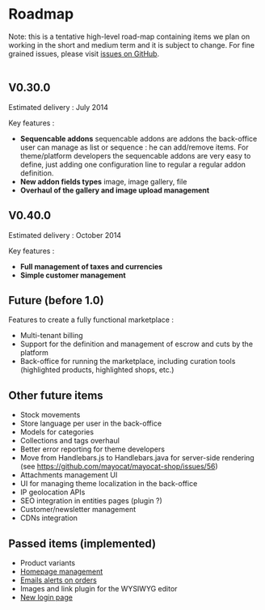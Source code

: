 <!--
  layout: community-simple
  title: Roadmap
  -->

Roadmap
=======

<div class="info message">
Note: this is a tentative  high-level road-map containing items we plan on working in the short and medium term and it is subject to change.
For fine grained issues, please visit <a href="https://github.com/mayocat/mayocat-shop/issues?labels=&page=1&state=open">issues on GitHub</a>.
</div>

<br /> 

V0.30.0
-------

Estimated delivery : July 2014

Key features :

* __Sequencable addons__ sequencable addons are addons the back-office user can manage as list or sequence : he can add/remove items. For theme/platform developers the sequencable addons are very easy to define, just adding one configuration line to regular a regular addon definition.
* __New addon fields types__ image, image gallery, file
* __Overhaul of the gallery and image upload management__

V0.40.0
-------

Estimated delivery : October 2014

Key features :

* __Full management of taxes and currencies__
* __Simple customer management__

Future (before 1.0)
-------------------

Features to create a fully functional marketplace :

- Multi-tenant billing
- Support for the definition and management of escrow and cuts by the platform
- Back-office for running the marketplace, including curation tools (highlighted products, highlighted shops, etc.)

Other future items
------------------

- Stock movements
- Store language per user in the back-office
- Models for categories
- Collections and tags overhaul
- Better error reporting for theme developers
- Move from Handlebars.js to Handlebars.java for server-side rendering (see <https://github.com/mayocat/mayocat-shop/issues/56>)
- Attachments management UI
- UI for managing theme localization in the back-office
- IP geolocation APIs
- SEO integration in entities pages (plugin ?)
- Customer/newsletter management
- CDNs integration

Passed items (implemented)
---------------------------

- Product variants
- [Homepage management](roadmap/homepage-management)
- [Emails alerts on orders](roadmap/email-alerts-on-order)
- Images and link plugin for the WYSIWYG editor
- [New login page](roadmap/new-login-page)
